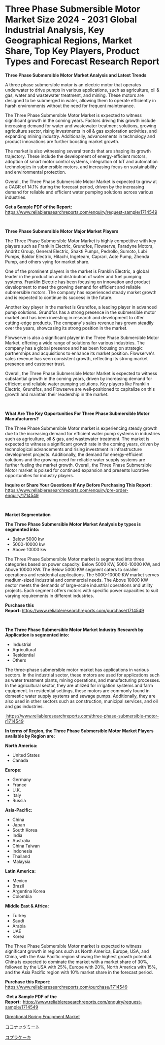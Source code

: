 <p><h1>Three Phase Submersible Motor Market Size 2024 - 2031 Global Industrial Analysis, Key Geographical Regions, Market Share, Top Key Players, Product Types and Forecast Research Report</h1></p><p><strong>Three Phase Submersible Motor Market Analysis and Latest Trends</strong></p>
<p><p>A three phase submersible motor is an electric motor that operates underwater to drive pumps in various applications, such as agriculture, oil & gas, water and wastewater treatment, and mining. These motors are designed to be submerged in water, allowing them to operate efficiently in harsh environments without the need for frequent maintenance.</p><p>The Three Phase Submersible Motor Market is expected to witness significant growth in the coming years. Factors driving this growth include increasing demand for water and wastewater treatment solutions, growing agriculture sector, rising investments in oil & gas exploration activities, and expanding mining industry. Additionally, advancements in technology and product innovations are further boosting market growth.</p><p>The market is also witnessing several trends that are shaping its growth trajectory. These include the development of energy-efficient motors, adoption of smart motor control systems, integration of IoT and automation technologies in submersible motors, and increasing focus on sustainability and environmental protection.</p><p>Overall, the Three Phase Submersible Motor Market is expected to grow at a CAGR of 14.1% during the forecast period, driven by the increasing demand for reliable and efficient water pumping solutions across various industries.</p></p>
<p><strong>Get a Sample PDF of the Report:&nbsp;</strong> <a href="https://www.reliableresearchreports.com/enquiry/request-sample/1714549">https://www.reliableresearchreports.com/enquiry/request-sample/1714549</a></p>
<p>&nbsp;</p>
<p><strong>Three Phase Submersible Motor Major Market Players</strong></p>
<p><p>The Three Phase Submersible Motor Market is highly competitive with key players such as Franklin Electric, Grundfos, Flowserve, Faradyne Motors, Andritz Group, General Electric, Shakti Pumps, Pedrollo, Sumoto, Lubi Pumps, Baldor Electric, Hitachi, Ingeteam, Caprari, Aote Pump, Zhenda Pump, and others vying for market share.</p><p>One of the prominent players in the market is Franklin Electric, a global leader in the production and distribution of water and fuel pumping systems. Franklin Electric has been focusing on innovation and product development to meet the growing demand for efficient and reliable submersible motors. The company has experienced steady market growth and is expected to continue its success in the future.</p><p>Another key player in the market is Grundfos, a leading player in advanced pump solutions. Grundfos has a strong presence in the submersible motor market and has been investing in research and development to offer cutting-edge products. The company's sales revenue has grown steadily over the years, showcasing its strong position in the market.</p><p>Flowserve is also a significant player in the Three Phase Submersible Motor Market, offering a wide range of solutions for various industries. The company has a global presence and has been focusing on strategic partnerships and acquisitions to enhance its market position. Flowserve's sales revenue has seen consistent growth, reflecting its strong market presence and customer trust.</p><p>Overall, the Three Phase Submersible Motor Market is expected to witness substantial growth in the coming years, driven by increasing demand for efficient and reliable water pumping solutions. Key players like Franklin Electric, Grundfos, and Flowserve are well-positioned to capitalize on this growth and maintain their leadership in the market.</p></p>
<p>&nbsp;</p>
<p><strong>What Are The Key Opportunities For Three Phase Submersible Motor Manufacturers?</strong></p>
<p><p>The Three Phase Submersible Motor market is experiencing steady growth due to the increasing demand for efficient water pump systems in industries such as agriculture, oil & gas, and wastewater treatment. The market is expected to witness a significant growth rate in the coming years, driven by technological advancements and rising investment in infrastructure development projects. Additionally, the demand for energy-efficient solutions and the growing need for reliable water supply systems are further fueling the market growth. Overall, the Three Phase Submersible Motor market is poised for continued expansion and presents lucrative opportunities for industry players.</p></p>
<p><strong>Inquire or Share Your Questions If Any Before Purchasing This Report:</strong> <a href="https://www.reliableresearchreports.com/enquiry/pre-order-enquiry/1714549">https://www.reliableresearchreports.com/enquiry/pre-order-enquiry/1714549</a></p>
<p>&nbsp;</p>
<p><strong>Market Segmentation</strong></p>
<p><strong>The Three Phase Submersible Motor Market Analysis by types is segmented into:</strong></p>
<p><ul><li>Below 5000 kw</li><li>5000-10000 kw</li><li>Above 10000 kw</li></ul></p>
<p><p>The Three Phase Submersible Motor market is segmented into three categories based on power capacity: Below 5000 KW, 5000-10000 KW, and Above 10000 KW. The Below 5000 KW segment caters to smaller operations and residential applications. The 5000-10000 KW market serves medium-sized industrial and commercial needs. The Above 10000 KW sector meets the demands of large-scale industrial operations and utility projects. Each segment offers motors with specific power capacities to suit varying requirements in different industries.</p></p>
<p><strong>Purchase this Report:&nbsp;</strong><a href="https://www.reliableresearchreports.com/purchase/1714549">https://www.reliableresearchreports.com/purchase/1714549</a></p>
<p>&nbsp;</p>
<p><strong>The Three Phase Submersible Motor Market Industry Research by Application is segmented into:</strong></p>
<p><ul><li>Industrial</li><li>Agricultural</li><li>Residential</li><li>Others</li></ul></p>
<p><p>The three-phase submersible motor market has applications in various sectors. In the industrial sector, these motors are used for applications such as water treatment plants, mining operations, and manufacturing processes. In the agricultural sector, they are utilized for irrigation systems and farm equipment. In residential settings, these motors are commonly found in domestic water supply systems and sewage pumps. Additionally, they are also used in other sectors such as construction, municipal services, and oil and gas industries.</p></p>
<p><a href="https://www.reliableresearchreports.com/three-phase-submersible-motor-r1714549">&nbsp;https://www.reliableresearchreports.com/three-phase-submersible-motor-r1714549</a></p>
<p><strong>In terms of Region, the Three Phase Submersible Motor Market Players available by Region are:</strong></p>
<p>
    <p> <strong> North America: </strong>
        <ul>
            <li>United States</li>
            <li>Canada</li>
        </ul>
        </p> 
    <p> <strong> Europe: </strong>
        <ul>
            <li>Germany</li>
            <li>France</li>
            <li>U.K.</li>
            <li>Italy</li>
            <li>Russia</li>
        </ul>
        </p> 
    <p> <strong> Asia-Pacific: </strong>
        <ul>
            <li>China</li>
            <li>Japan</li>
            <li>South Korea</li>
            <li>India</li>
            <li>Australia</li>
            <li>China Taiwan</li>
            <li>Indonesia</li>
            <li>Thailand</li>
            <li>Malaysia</li>
        </ul>
        </p> 
    <p> <strong> Latin America: </strong>
        <ul>
            <li>Mexico</li>
            <li>Brazil</li>
            <li>Argentina Korea</li>
            <li>Colombia</li>
        </ul>
        </p> 
    <p> <strong> Middle East & Africa: </strong>
        <ul>
            <li>Turkey</li>
            <li>Saudi</li>
            <li>Arabia</li>
            <li>UAE</li>
            <li>Korea</li>
        </ul>
    </p>
    </p>
<p><p>The Three Phase Submersible Motor market is expected to witness significant growth in regions such as North America, Europe, USA, and China, with the Asia Pacific region showing the highest growth potential. China is expected to dominate the market with a market share of 30%, followed by the USA with 25%, Europe with 20%, North America with 15%, and the Asia Pacific region with 10% market share in the forecast period.</p></p>
<p><strong>Purchase this Report: </strong><a href="https://www.reliableresearchreports.com/purchase/1714549">https://www.reliableresearchreports.com/purchase/1714549</a></p>
<p>&nbsp;<strong>Get a Sample PDF of the Report:&nbsp;&nbsp;</strong><a href="https://www.reliableresearchreports.com/enquiry/request-sample/1714549">https://www.reliableresearchreports.com/enquiry/request-sample/1714549</a></p>
<p><strong></strong></p>
<p><p><a href="https://github.com/mancsybtousav/Market-Research-Report-List-2/blob/main/directional-boring-equipment-market.md">Directional Boring Equipment Market</a></p><p><a href="https://github.com/marbadji/Market-Research-Report-List-1/blob/main/341362331859.md">ココナッツミート</a></p><p><a href="https://github.com/KaydenJohns1964/Market-Research-Report-List-1/blob/main/642289031860.md">コプラケーキ</a></p></p>